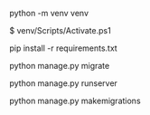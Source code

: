 python -m venv venv

$ venv/Scripts/Activate.ps1

pip install -r requirements.txt

python manage.py migrate 

python manage.py runserver

python manage.py makemigrations


